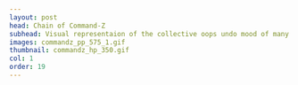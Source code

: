 ```yaml
---
layout: post
head: Chain of Command-Z
subhead: Visual representaion of the collective oops undo mood of many following the 2016 election <br> 2016
images: commandz_pp_575_1.gif
thumbnail: commandz_hp_350.gif
col: 1
order: 19
---
```

